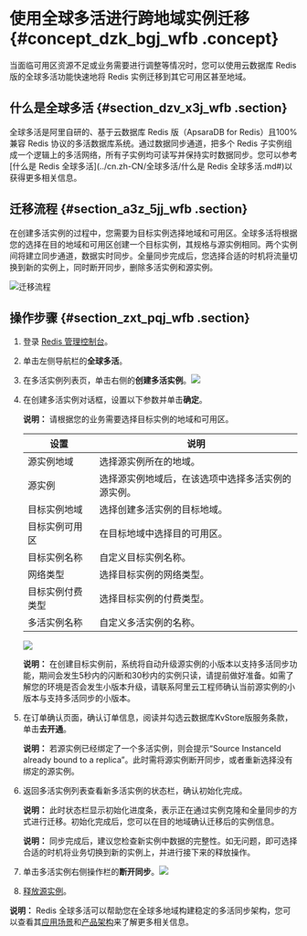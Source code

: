 # 使用全球多活进行跨地域实例迁移 {#concept_dzk_bgj_wfb .concept}

当面临可用区资源不足或业务需要进行调整等情况时，您可以使用云数据库 Redis 版的全球多活功能快速地将 Redis 实例迁移到其它可用区甚至地域。

## 什么是全球多活 {#section_dzv_x3j_wfb .section}

全球多活是阿里自研的、基于云数据库 Redis 版（ApsaraDB for Redis）且100%兼容 Redis 协议的多活数据库系统。通过数据同步通道，把多个 Redis 子实例组成一个逻辑上的多活网络，所有子实例均可读写并保持实时数据同步。您可以参考[什么是 Redis 全球多活](../cn.zh-CN/全球多活/什么是 Redis 全球多活.md#)以获得更多相关信息。

## 迁移流程 {#section_a3z_5jj_wfb .section}

在创建多活实例的过程中，您需要为目标实例选择地域和可用区。全球多活将根据您的选择在目的地域和可用区创建一个目标实例，其规格与源实例相同。两个实例间将建立同步通道，数据实时同步。全量同步完成后，您选择合适的时机将流量切换到新的实例上，同时断开同步，删除多活实例和源实例。

![](images/32675_zh-CN.png "迁移流程")

## 操作步骤 {#section_zxt_pqj_wfb .section}

1.  登录 [Redis 管理控制台](https://kvstore.console.aliyun.com/)。
2.  单击左侧导航栏的**全球多活**。
3.  在多活实例列表页，单击右侧的**创建多活实例**。![](http://static-aliyun-doc.oss-cn-hangzhou.aliyuncs.com/assets/img/64697/154279502332710_zh-CN.png)
4.  在创建多活实例对话框，设置以下参数并单击**确定**。

    **说明：** 请根据您的业务需要选择目标实例的地域和可用区。

    |设置|说明|
    |--|--|
    |源实例地域|选择源实例所在的地域。|
    |源实例|选择源实例地域后，在该选项中选择多活实例的源实例。|
    |目标实例地域|选择创建多活实例的目标地域。|
    |目标实例可用区|在目标地域中选择目的可用区。|
    |目标实例名称|自定义目标实例名称。|
    |网络类型|选择目标实例的网络类型。|
    |目标实例付费类型|选择目标实例的付费类型。|
    |多活实例名称|自定义多活实例的名称。|

    ![](http://static-aliyun-doc.oss-cn-hangzhou.aliyuncs.com/assets/img/21105/154279502311580_zh-CN.png)

    **说明：** 在创建目标实例前，系统将自动升级源实例的小版本以支持多活同步功能，期间会发生5秒内的闪断和30秒内的实例只读，请提前做好准备。如需了解您的环境是否会发生小版本升级，请联系阿里云工程师确认当前源实例的小版本与支持多活同步的小版本。

5.  在订单确认页面，确认订单信息，阅读并勾选云数据库KvStore版服务条款，单击**去开通**。

    **说明：** 若源实例已经绑定了一个多活实例，则会提示“Source InstanceId already bound to a replica”。此时需将源实例断开同步，或者重新选择没有绑定的源实例。

6.  返回多活实例列表查看新多活实例的状态栏，确认初始化完成。

    **说明：** 此时状态栏显示初始化进度条，表示正在通过实例克隆和全量同步的方式进行迁移。初始化完成后，您可以在目的地域确认迁移后的实例信息。

    **说明：** 同步完成后，建议您检查新实例中数据的完整性。如无问题，即可选择合适的时机将业务切换到新的实例上，并进行接下来的释放操作。

7.  单击多活实例右侧操作栏的**断开同步**。![](http://static-aliyun-doc.oss-cn-hangzhou.aliyuncs.com/assets/img/64697/154279502332709_zh-CN.png)
8.  [释放源实例](cn.zh-CN/用户指南/管理实例/释放实例.md#)。

**说明：** Redis 全球多活可以帮助您在全球多地域构建稳定的多活同步架构，您可以查看其[应用场景](../cn.zh-CN/全球多活/应用场景.md#)和[产品架构](../cn.zh-CN/全球多活/产品架构.md#)来了解更多相关信息。

